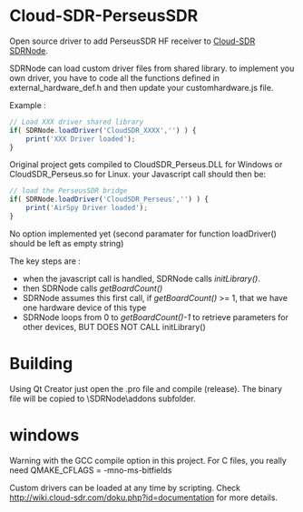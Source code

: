 # Cloud-SDR-PerseusSDR
Open source driver to add PerseusSDR HF receiver to [Cloud-SDR SDRNode](http://www.cloud-sdr.com/). 

SDRNode can load custom driver files from shared library.
to implement you own driver, you have to code all the functions defined in external_hardware_def.h and then update your customhardware.js file.

Example :
```javascript
// Load XXX driver shared library
if( SDRNode.loadDriver('CloudSDR_XXXX','') ) {
	print('XXX Driver loaded');
}
```

Original project gets compiled to CloudSDR_Perseus.DLL for Windows or CloudSDR_Perseus.so for Linux.
your Javascript call should then be:
```javascript
// load the PerseusSDR bridge
if( SDRNode.loadDriver('CloudSDR_Perseus','') ) {
	print('AirSpy Driver loaded');
}
```
No option implemented yet (second paramater for function loadDriver() should be left as empty string)

The key steps are :
* when the javascript call is handled, SDRNode calls *initLibrary()*.
* then SDRNode calls *getBoardCount()*
* SDRNode assumes this first call, if *getBoardCount()* >= 1, that we have one hardware device of this type
* SDRNode loops from 0 to *getBoardCount()-1* to retrieve parameters for other devices, BUT DOES NOT CALL initLibrary()


# Building
Using Qt Creator just open the .pro file and compile (release). The binary file will be copied to \SDRNode\addons subfolder.
# windows
Warning with the GCC compile option in this project. For C files, you really need 
QMAKE_CFLAGS =  -mno-ms-bitfields  

Custom drivers can be loaded at any time by scripting. 
Check http://wiki.cloud-sdr.com/doku.php?id=documentation for more details.
